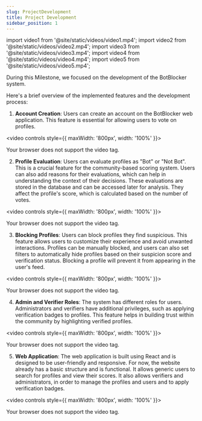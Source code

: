 ```yaml
---
slug: ProjectDevelopment
title: Project Development
sidebar_position: 1
---
```


import video1 from '@site/static/videos/video1.mp4';
import video2 from '@site/static/videos/video2.mp4';
import video3 from '@site/static/videos/video3.mp4';
import video4 from '@site/static/videos/video4.mp4';
import video5 from '@site/static/videos/video5.mp4';

During this Milestone, we focused on the development of the BotBlocker system.

Here's a brief overview of the implemented features and the development process:
1. **Account Creation**: Users can create an account on the BotBlocker web application. This feature is essential for allowing users to vote on profiles.

<video controls style={{ maxWidth: '800px', width: '100%' }}>
  <source src={video1} type="video/mp4" />
  <p>Your browser does not support the video tag.</p>
</video>

2. **Profile Evaluation**: Users can evaluate profiles as "Bot" or "Not Bot". This is a crucial feature for the community-based scoring system. Users can also add reasons for their evaluations, which can help in understanding the context of their decisions. These evaluations are stored in the database and can be accessed later for analysis. They affect the profile's score, which is calculated based on the number of votes.

<video controls style={{ maxWidth: '800px', width: '100%' }}>
  <source src={video2} type="video/mp4" />
  <p>Your browser does not support the video tag.</p>
</video>

3. **Blocking Profiles**: Users can block profiles they find suspicious. This feature allows users to customize their experience and avoid unwanted interactions. Profiles can be manually blocked, and users can also set filters to automatically hide profiles based on their suspicion score and verification status. Blocking a profile will prevent it from appearing in the user's feed.

<video controls style={{ maxWidth: '800px', width: '100%' }}>
  <source src={video3} type="video/mp4" />
  <p>Your browser does not support the video tag.</p>
</video>

4. **Admin and Verifier Roles**: The system has different roles for users. Administrators and verifiers have additional privileges, such as applying verification badges to profiles. This feature helps in building trust within the community by highlighting verified profiles.

<video controls style={{ maxWidth: '800px', width: '100%' }}>
  <source src={video4} type="video/mp4" />
  <p>Your browser does not support the video tag.</p>
</video>

5. **Web Application**: The web application is built using React and is designed to be user-friendly and responsive. For now, the website already has a basic structure and is functional. It allows generic users to search for profiles and view their scores. It also allows verifiers and administrators, in order to manage the profiles and users and to apply verification badges. 

<video controls style={{ maxWidth: '800px', width: '100%' }}>
  <source src={video5} type="video/mp4" />
  <p>Your browser does not support the video tag.</p>
</video>


